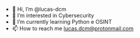 - 👋 Hi, I’m @lucas-dcm
- 👀 I’m interested in Cybersecurity
- 🌱 I’m currently learning Python e OSINT
- 📫 How to reach me lucas.dcm@protonmail.com

<!---
lucas-dcm/lucas-dcm is a ✨ special ✨ repository because its `README.md` (this file) appears on your GitHub profile.
You can click the Preview link to take a look at your changes.
--->
